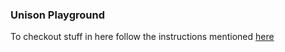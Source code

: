 ### Unison Playground

To checkout stuff in here follow the instructions mentioned [here](https://www.unisonweb.org/docs/codebase-organization/#day-to-day-development-creating-and-merging-pull-requests)
